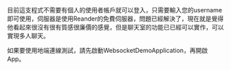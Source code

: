 目前這支程式不需要有個人的使用者帳戶就可以登入，只需要輸入您的username即可使用，伺服器是使用Reander的免費伺服器，問題已經解決了，現在就是覺得他看起來很沒有很有質感很廉價的感覺，但是聊天室的功能已已經可以實作，可以實現多人聊天。


如果要使用地端連線測試，請先啟動WebsocketDemoApplication，再開啟App。
